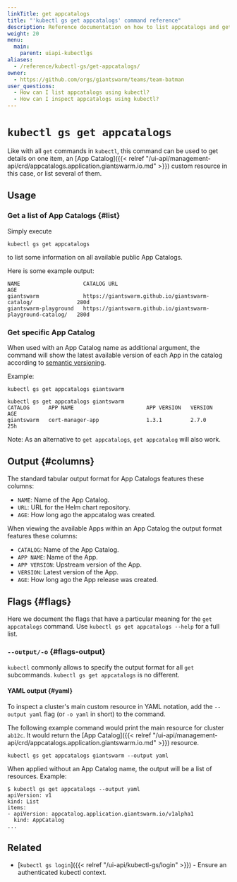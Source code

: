 ```yaml
---
linkTitle: get appcatalogs
title: "'kubectl gs get appcatalogs' command reference"
description: Reference documentation on how to list appcatalogs and get details for a single appcatalog using 'kubectl gs'.
weight: 20
menu:
  main:
    parent: uiapi-kubectlgs
aliases:
  - /reference/kubectl-gs/get-appcatalogs/
owner:
  - https://github.com/orgs/giantswarm/teams/team-batman
user_questions:
  - How can I list appcatalogs using kubectl?
  - How can I inspect appcatalogs using kubectl?
---
```


# `kubectl gs get appcatalogs`

Like with all `get` commands in `kubectl`, this command can be used to get details on one item, an [App Catalog]({{< relref "/ui-api/management-api/crd/appcatalogs.application.giantswarm.io.md" >}})
custom resource in this case, or list several of them.

## Usage

### Get a list of App Catalogs {#list}

Simply execute

```nohighlight
kubectl gs get appcatalogs
```

to list some information on all available public App Catalogs.

Here is some example output:

```nohighlight
NAME                    CATALOG URL                                                   AGE
giantswarm              https://giantswarm.github.io/giantswarm-catalog/              280d
giantswarm-playground   https://giantswarm.github.io/giantswarm-playground-catalog/   280d
```

### Get specific App Catalog

When used with an App Catalog name as additional argument, the command will show
the latest available version of each App in the catalog according to
[semantic versioning](https://semver.org/).

Example:

```nohighlight
kubectl gs get appcatalogs giantswarm
```

```nohighlight
kubectl gs get appcatalogs giantswarm
CATALOG      APP NAME                       APP VERSION   VERSION                                          AGE
giantswarm   cert-manager-app               1.3.1         2.7.0                                            25h
```

Note: As an alternative to `get appcatalogs`, `get appcatalog` will also work.

## Output {#columns}

The standard tabular output format for App Catalogs features these columns:

- `NAME`: Name of the App Catalog.
- `URL`: URL for the Helm chart repository.
- `AGE`: How long ago the appcatalog was created.

When viewing the available Apps within an App Catalog the output format features
these columns:

- `CATALOG`: Name of the App Catalog.
- `APP NAME`: Name of the App.
- `APP VERSION`: Upstream version of the App.
- `VERSION`: Latest version of the App.
- `AGE`: How long ago the App release was created.

## Flags {#flags}

Here we document the flags that have a particular meaning for the `get appcatalogs` command. Use `kubectl gs get appcatalogs --help` for a full list.

### `--output/-o` {#flags-output}

`kubectl` commonly allows to specify the output format for all `get` subcommands. `kubectl gs get appcatalogs` is no different.

#### YAML output {#yaml}

To inspect a cluster's main custom resource in YAML notation, add the `--output yaml` flag (or `-o yaml` in short) to the command.

The following example command would print the main resource for cluster `ab12c`. It would return the [App Catalog]({{< relref "/ui-api/management-api/crd/appcatalogs.application.giantswarm.io.md" >}}) resource.

```nohighlight
kubectl gs get appcatalogs giantswarm --output yaml
```

When applied without an App Catalog name, the output will be a list of resources. Example:

```nohighlight
$ kubectl gs get appcatalogs --output yaml
apiVersion: v1
kind: List
items:
- apiVersion: appcatalog.application.giantswarm.io/v1alpha1
  kind: AppCatalog
...
```

## Related

- [`kubectl gs login`]({{< relref "/ui-api/kubectl-gs/login" >}}) - Ensure an authenticated kubectl context.
